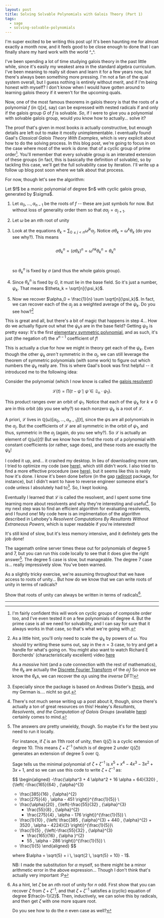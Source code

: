 ```yaml
---
layout: post
title: Solving Solvable Polynomials with Galois Theory (Part 1)
tags:
  - sage
  - solving-solvable-polynomials
--- 
```


I'm super excited to be writing this post up! It's been haunting me for 
almost exactly a month now, and it feels good to be close enough to done
that I can finally share my hard work with the world ^_^.

I've been spending a lot of time studying galois theory in the past little 
while, since it's easily my weakest area in the standard algebra curriculum.
I've been meaning to really sit down and learn it for a few years now, but there's
always been something more pressing. I'm not a fan of the qual system overall, 
but I guess nothing is entirely without merit, and if I'm being honest with 
myself? I don't know when I would have gotten around to learning galois theory
if it weren't for the upcoming quals.

Now, one of the most famous theorems in galois theory is that 
the roots of a polynomial $f$ (in $\mathbb{Q}[x]$, say) can be expressed 
with nested radicals if and only if the galois group $G$ of $f$ is solvable.
_So_, if I were to give you a polynomial with solvable galois group, would you 
know how to actually... solve it?

The proof that's given in most books _is_ actually constructive, but enough
details are left out to make it mostly unimplementable. I eventually found
Gaal's _Classical Galois Theory With Examples_, which is very explicit about
how to do the solving process. In this blog post, we're going to focus in
on the case where most of the work is done: 
that of a cyclic group of prime order[^3]. 
You'll remember that every solvable group is an interated extension of these 
groups (in fact, this is basically the definition of solvable), so by tackling
this case, we'll get the full solvability case by iteration. I'll write up a
follow up blog post soon where we talk about that process.

For now, though let's see the algorithm:

<div class=boxed markdown=1>
Let $f$ be a monic polynomial of degree $n$ with cyclic galois group, generated
by $\sigma$.

1. Let $\alpha_0, \ldots, \alpha_{n-1}$ be the roots of $f$ -- these are just
symbols for now. But without loss of generality order them so that 
$\sigma \alpha_j = \alpha_{j+1}$.

2. Let $\omega$ be an $n$th root of unity

3. Look at the equations $\theta_k = \sum_{0 \leq j \lt n} \omega^{j k} \alpha_j$.
Notice $\sigma \theta_k = \omega^k \theta_k$ (do you see why?). This means
<br><br>
$$\sigma \theta_k^n = (\sigma \theta_k)^n = \omega^{nk} \theta_k^n = \theta_k^n$$
<br><br>
so $\theta_k^n$ is fixed by $\sigma$ (and thus the whole galois group). 

4. Since $\theta_k^n$ is fixed by $G$, it must lie in the base field. So
it's just a number, $\psi_k$. That means $\theta_k = \sqrt[n]{\psi_k}$.

5. Now we recover $\alpha_0 = \frac{1}{n} \sum \sqrt[n]{\psi_k}$. In fact,
we can recover each of the $\alpha_j$ as a weighted average of the $\psi_k$.
Do you see how?[^1]
</div>

This is great and all, but there's a bit of magic that happens in step
$4$... How do we actually figure out what the $\psi_k$s are in the base field?
Getting $\psi_0$ is pretty easy: It's the first 
[elementary symmetric polynomial][3], and as such, it's just (the negation of)
the $x^{n-1}$ coefficient of $f$! 

This is actually a clue for how we might in theory get each of the $\psi_k$.
Even though the other $\psi_k$ _aren't_ symmetric in the $\alpha_j$, we can 
still leverage the theorem of symmetric polynomials (with some work) to
figure out which numbers the $\psi_k$ really are. 
This is where Gaal's book was first helpful -- it introduced me to the following
idea:

Consider the polynomial (which I now know is called the [galois resolvent][4])

$$
\mathcal{L}(t) = 
\prod \{ t - \tilde{\psi} \mid \tilde{\psi} \in \mathfrak{S}_n \cdot \psi_1 \}.
$$

This product ranges over an orbit of $\psi_1$. Notice that each of the $\psi_k$
for $k \neq 0$ are in this orbit (do you see why?) so each nonzero $\psi_k$ 
is a root of $\mathcal{L}$.

A priori, $\mathcal{L}$ lives in $\mathbb{Q}(\omega)[\alpha_0, \ldots, \alpha_{n-1}][t]$, 
since the $\psi$s are all polynomials in the $\alpha_j$. But the coefficients
of $\mathcal{L}$ are all symmetric in the orbit of $\psi_1$, and thus,
symmetric in the $\alpha_j$ (again, do you see why?). So $\mathcal{L}$ is
actually an element of $\mathbb{Q}(\omega)[t]$! But we know how to find the roots 
of a polynomial with constant coefficients (or rather, sage does), and these
roots are exactly the $\psi_k$!

I coded it up, and... it crashed my desktop. In lieu of downloading more ram,
I tried to optimize my code (see [here][5]), which still didn't work. I
also tried to find a more effective procedure (see [here][6]), but it seems 
like this is really how it's done. I know it's been done before 
(in the gap [radiroot][7] package, for instance), but I didn't want to have
to reverse engineer someone else's code unless I absolutely had to[^2].
So, I kept looking.

Eventually I learned that $\mathcal{L}$ is called the resolvent, and I spent
some time learning more about resolvents and why they're interesting and
useful[^4]. So my next step was to find an efficient algorithm for evaluating
resolvents, and I found one! My code here is an implmentation of the algorithm
described in Lehobey's 
_Resolvent Computations By Resultants Without Extraneous Powers_, which is
super readable if you're interested!

It's still kind of slow, but it's less memory intensive, and it definitely
gets the job done!

<div class="linked_auto">
<script type="text/x-sage">
def interpolating_functions(f):
  """
  Build a list of interpolating functions for f

  We require f : K[x1,...,xn][x]
  """
  R = f.parent().base_ring()
  xs = R.gens()

  n = f.degree()

  out = [f]  
  for k in range(f.degree()):
    fk = (out[-1] - out[-1].subs(x=xs[n-k-1]))/(x - xs[n-k-1])
    out += [f.parent()(fk.simplify_full())]

  return out[::-1]


def stabilizer(G,p):
  """
  Compute the stabilizer of p by G
  """
  elems = []
  for g in G:
    if p * g == p:
      elems += [g]
  return G.subgroup(elems)



def truncated_root(p,r,d):
  """
  Compute q so that q^r = p (working mod x^d)

  Assumes p : A[t] has constant term 1 
  and that such a q : A[t] actually exists!
  """

  r = int(r)
  t = p.variables()[0]
  n = p.degree()
  p = p.truncate(d)

  ps = p.coefficients(sparse=False)

  # these will be the coefficients of q
  qs = [1]

  for k in range(n // r):
    qs += [1/(k+1) * sum([(k+1 - (r+1)*j) * qs[j] * ps[k+1-j] / r for j in range(k+1)])]

  return sum([qs[j] * t^j for j in range(len(qs))])



def resolvent(f,Theta):
  """
  Compute mathcal{L}_{Theta,f} as per the paper

  Assumes f : K[x1,...,xn][x] and Theta : K[x1,...,xn]
  """
  R = Theta.parent()
  K = R.base_ring()
  xs = R.gens()

  SIterated.<t> = PolynomialRing(R)
  S = SIterated.flattening_morphism().codomain()

  T = K[t]

  Rj = (t - SIterated(Theta)).reverse()
  Rj = S(Rj)

  fs = interpolating_functions(f)

  HprevOrder = 1

  n = f.degree()

  for j in range(1,n+1):
    print(j, "/", n)
    Sj = SymmetricGroup(j)
    Hj = stabilizer(Sj,Theta)
    dj = factorial(j) / Hj.order()
    mj = Hj.order() / HprevOrder

    # update the previous order for the next cycle
    HprevOrder = Hj.order()

    # there's an annoying off-by-one error with the variable names
    # compared to everything else
    fj = S(fs[j].subs(x=xs[j-1]))

    res = fj.resultant(Rj, S(xs[j-1]))

    Rj = truncated_root(SIterated(res),mj,dj+1)
    Rj = S(Rj)

  return T(Rj).reverse()


def solveByRadicals(f):
  """
  Compute a root of f using radicals

  f(x) is assumed to be symbolic
  """

  n = int(f.degree(x))
  K.<w> = CyclotomicField(n)

  R = PolynomialRing(K,n,'x')
  xs = R.gens()

  R1 = R[x]
  f = R1(f)

  Theta = sum(xs[k] * w^(k) for k in range(n))

  # Theta^n is preserved under the action of the galois group,
  # while Theta itself is an eigenvector with eigenvalue w
  L = resolvent(f,Theta^n)

  psis = L.roots(multiplicities=False)
  thetas = [psi^(1/n) for psi in psis]

  # we need to choose the ~correct~ nth root for each psi.
  # I don't actually know how you're supposed to know which 
  # one is right, so we just try them all...
  #
  # There must be a better way to do this, but I want to start
  # working on other things.

  from itertools import product
  for es in product([w^k for k in range(n)], repeat=n-2):
    r = (-list(f)[-2] + thetas[0] + sum(es[k-1] * thetas[k] for k in range(1,n-1)))/n
    # there's definitely a better way to do this too...
    if abs(f(r).n()) < 0.000000001:
      return r

  # if we never found a root
  print("Uh oh!")

R = QQ[x]

deg3s = [x^3 - x^2 - a*x + b for (a,b) in [(26,-41), (32,79), (34,61), (36,4), (42,-80), (46,-103)]]

deg5s = [x^5 + x^4 - 4*x^3 - 3*x^2 + 3*x + 1, 
         x^5 + x^4 - 12*x^3 - 21*x^2 + 1*x + 5, 
         x^5 + x^4 - 16*x^3 + 5*x^2 + 21*x - 9, 
         x^5 + x^4 - 24*x^3 - 17*x^2 + 41*x - 13]

deg7s = [x^7 + x^6 - 12*x^5 - 7*x^4 + 28*x^3 + 14*x^2 - 9*x + 1]

fs = deg3s + deg5s + deg7s

@interact
def _ (f=selector(fs, label="$f$"), auto_update=False):
  show(solveByRadicals(f))
</script>
</div>

The sagemath online server times these out for polynomials of degree $5$ and $7$,
but you can run this code locally to see that it does give the right answer[^5].
The degree $5$ case is slow, but manageable. The degree $7$ case is... 
really impressively slow. You've been warned.


<div class=boxed markdown=1>
As a slightly tricky exercise, we're assuming throughout that we have access
to roots of unity... But how do we know that we can write roots of unity
in terms of radicals? 

Show that roots of unity can always be written in terms of radicals[^6].
</div>


---

[^1]: 
    As a little hint, you'll only need to scale the $\psi_k$ by powers of 
    $\omega$. You should try writing these sums out, say in the $n=3$ case,
    to try and get a handle for what's going on. You might also want to watch
    Richard E Borcherds' (characteristically excellent) video [here][1]

    As a _massive_ hint (and a cute connection with the rest of mathematics),
    the $\theta_k$ are actually the [Discrete Fourier Transform][2] of the
    $\alpha_j$! So once we know the $\theta_k$s, we can recover the $\alpha_j$s
    using the _inverse_ DFT!

[^2]:
    Especially since the package is based on Andreas Distler's 
    [thesis][8], and my German is.... nicht so gut.

[^3]:
    I'm fairly confident this will work on cyclic groups of composite order too,
    and I've even tested it on a few polynomials of degree $4$. But the prime
    case is all we need for solvability, and I can say for sure that it 
    always works in that case, so that's what we're going with.

[^4]:
    There's not much sense writing up a post about it, though, since there's 
    actually a ton of great resources on this! Healey's 
    _Resultants, Resolvents, and the Computation of Galois Groups_ 
    (available [here][9]) certainly comes to mind.

[^5]:
    The answers _are_ pretty unwieldy, though. So maybe it's for the best you
    need to run it locally. 

    For instance, if $\zeta$ is an $11$th root of 
    unity, then $\mathbb{Q}(\zeta)$ is a cyclic extension of degree $10$.
    This means $\zeta + \zeta^{-1}$ (which is of degree $2$ _under_ $\mathbb{Q}(\zeta)$)
    generates an extension of degree $5$ over $\mathbb{Q}$. 

    Sage tells us the minimal polynomial of $\zeta + \zeta^{-1}$ is 
    $x^5 + x^4 - 4x^3 - 3x^2 + 3x + 1$, and so we can use this code to write
    $\zeta + \zeta^{-1}$ as:

    $$
    \begin{aligned}
    -\frac{\alpha^3 + 4 \alpha^2 + 16 \alpha + 64}{320} \, 
    {\left(
      -\frac{165}{64} \, 
      {\alpha}^{3} 
      - \frac{385}{16} \, {\alpha}^{2} 
      - \frac{275}{4} \, \alpha - 451
    \right)}^{\frac{1}{5}} \\ 
    + \frac{\alpha}{20} \, 
    {\left(-\frac{55}{32} \, 
      {\alpha}^{3} 
      + \frac{55}{8} \, {\alpha}^{2} 
      + \frac{275}{4} \, \alpha - 176
    \right)}^{\frac{1}{5}} \\
    + \frac{1}{10} \, 
      {\left(
        \frac{385 \, {\alpha}^{3} + 440 \, {\alpha}^{2} + 3520 \, \alpha - 4224}{2}
      \right)}^{\frac{1}{5}}\\
    + \frac{1}{5} \, 
    {\left(-\frac{55}{32} \, 
      {\alpha}^{3} 
      + \frac{165}{16} \, {\alpha }^{2} 
      - 55 \, \alpha - 286
    \right)}^{\frac{1}{5}} \\
    - \frac{1}{5}
    \end{aligned}
    $$

    where $\alpha = \sqrt{5} + i \, \sqrt{2 \, \sqrt{5} + 10} - 1$.

    NB: I made the substitution for $\alpha$ myself, so there might be a minor
    arithmetic error in the above expression... Though I don't think that's 
    actually very important :P

[^6]:
    As a hint, let $\zeta$ be an $n$th root of unity for $n$ odd. 
    First show that you can recover $\zeta$ from $\zeta + \zeta^{-1}$,
    and that $\zeta + \zeta^{-1}$ satisfies a (cyclic) equation of degree $\frac{n-1}{2}$.
    Then, inductively, we can solve this by radicals, and then get $\zeta$ 
    with one more square root.

    Do you see how to do the $n$ even case as well?


[1]: https://youtu.be/UaeJNQ5x17g
[2]: https://en.wikipedia.org/wiki/Discrete_Fourier_transform#The_unitary_DFT
[3]: https://en.wikipedia.org/wiki/Elementary_symmetric_polynomial
[4]: https://en.wikipedia.org/wiki/Resolvent_(Galois_theory)
[5]: https://ask.sagemath.org/question/58035/polynomial-multiplication-is-unexpectedly-slow/
[6]: https://math.stackexchange.com/questions/4204419/solving-a-solvable-polynomial-by-radicals-effectively
[7]: https://www.gap-system.org/Packages/radiroot.html
[8]: http://www.icm.tu-bs.de/ag_algebra/software/distler/Diplom.pdf
[9]: http://www.alexhealy.net/papers/math250a.pdf
